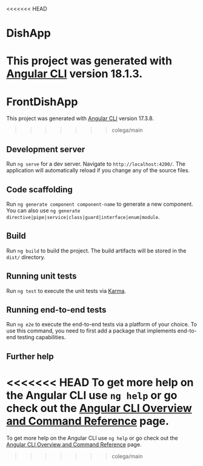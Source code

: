 <<<<<<< HEAD
# DishApp

This project was generated with [Angular CLI](https://github.com/angular/angular-cli) version 18.1.3.
=======
# FrontDishApp

This project was generated with [Angular CLI](https://github.com/angular/angular-cli) version 17.3.8.
>>>>>>> colega/main

## Development server

Run `ng serve` for a dev server. Navigate to `http://localhost:4200/`. The application will automatically reload if you change any of the source files.

## Code scaffolding

Run `ng generate component component-name` to generate a new component. You can also use `ng generate directive|pipe|service|class|guard|interface|enum|module`.

## Build

Run `ng build` to build the project. The build artifacts will be stored in the `dist/` directory.

## Running unit tests

Run `ng test` to execute the unit tests via [Karma](https://karma-runner.github.io).

## Running end-to-end tests

Run `ng e2e` to execute the end-to-end tests via a platform of your choice. To use this command, you need to first add a package that implements end-to-end testing capabilities.

## Further help

<<<<<<< HEAD
To get more help on the Angular CLI use `ng help` or go check out the [Angular CLI Overview and Command Reference](https://angular.dev/tools/cli) page.
=======
To get more help on the Angular CLI use `ng help` or go check out the [Angular CLI Overview and Command Reference](https://angular.io/cli) page.
>>>>>>> colega/main
